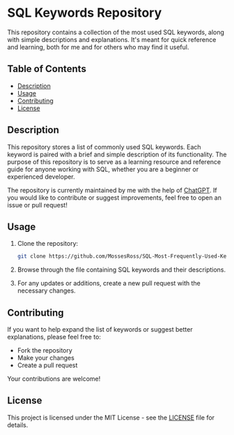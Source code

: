 # SQL Keywords Repository

This repository contains a collection of the most used SQL keywords, along with simple descriptions and explanations. It's meant for quick reference and learning, both for me and for others who may find it useful.

## Table of Contents

- [Description](#description)
- [Usage](#usage)
- [Contributing](#contributing)
- [License](#license)

## Description

This repository stores a list of commonly used SQL keywords. Each keyword is paired with a brief and simple description of its functionality. The purpose of this repository is to serve as a learning resource and reference guide for anyone working with SQL, whether you are a beginner or experienced developer.

The repository is currently maintained by me with the help of [ChatGPT](https://chat.openai.com). If you would like to contribute or suggest improvements, feel free to open an issue or pull request!

## Usage

1. Clone the repository:
   ```bash
   git clone https://github.com/MossesRoss/SQL-Most-Frequently-Used-Keywords
   ```

2. Browse through the file containing SQL keywords and their descriptions.

3. For any updates or additions, create a new pull request with the necessary changes.

## Contributing

If you want to help expand the list of keywords or suggest better explanations, please feel free to:
- Fork the repository
- Make your changes
- Create a pull request

Your contributions are welcome!

## License

This project is licensed under the MIT License - see the [LICENSE](LICENSE) file for details.
